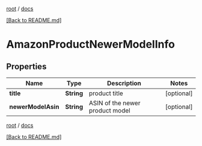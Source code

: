 [root](./../ "root") / [docs](./ "docs")

[[Back to README.md]](./../README.md "[Back to README.md]")

# AmazonProductNewerModelInfo

## Properties

| Name | Type | Description | Notes |
|------------ | ------------- | ------------- | -------------|
|**title** | **String** | product title |  [optional] |
|**newerModelAsin** | **String** | ASIN of the newer product model |  [optional] |

[root](./../ "root") / [docs](./ "docs")

[[Back to README.md]](./../README.md "[Back to README.md]")